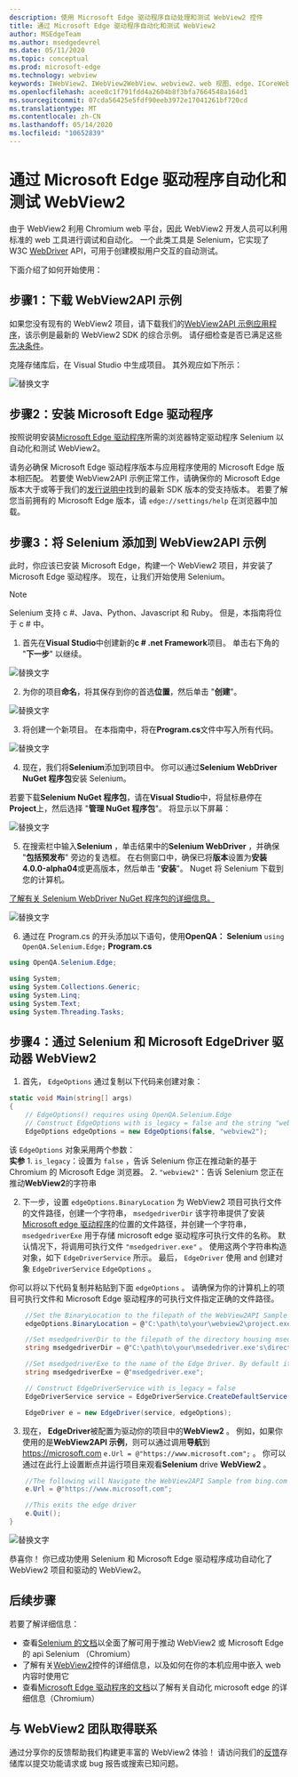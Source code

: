 ```yaml
---
description: 使用 Microsoft Edge 驱动程序自动处理和测试 WebView2 控件
title: 通过 Microsoft Edge 驱动程序自动化和测试 WebView2
author: MSEdgeTeam
ms.author: msedgedevrel
ms.date: 05/11/2020
ms.topic: conceptual
ms.prod: microsoft-edge
ms.technology: webview
keywords: IWebView2、IWebView2WebView、webview2、web 视图、edge、ICoreWebView2、ICoreWebView2Controller、Selenium、Microsoft Edge 驱动程序
ms.openlocfilehash: acee8c1f791fdd4a2604b8f3bfa7664548a164d1
ms.sourcegitcommit: 07cda56425e5fdf90eeb3972e17041261bf720cd
ms.translationtype: MT
ms.contentlocale: zh-CN
ms.lasthandoff: 05/14/2020
ms.locfileid: "10652839"
---
```

# 通过 Microsoft Edge 驱动程序自动化和测试 WebView2

由于 WebView2 利用 Chromium web 平台，因此 WebView2 开发人员可以利用标准的 web 工具进行调试和自动化。 一个此类工具是 Selenium，它实现了 W3C [WebDriver](https://www.w3.org/TR/webdriver2/) API，可用于创建模拟用户交互的自动测试。

下面介绍了如何开始使用：

## 步骤1：下载 WebView2API 示例

如果您没有现有的 WebView2 项目，请下载我们的[WebView2API 示例应用程序](https://github.com/MicrosoftEdge/WebView2Samples/tree/master/WebView2APISample#webview2-api-sample)，该示例是最新的 WebView2 SDK 的综合示例。 请仔细检查是否已满足这些[先决条件](https://github.com/MicrosoftEdge/WebView2Samples/tree/master/WebView2APISample#prerequisites)。

克隆存储库后，在 Visual Studio 中生成项目。 其外观应如下所示：

![替换文字](../media/webdriver/sample-app.png)

## 步骤2：安装 Microsoft Edge 驱动程序

按照说明安装[Microsoft Edge 驱动程序](https://docs.microsoft.com/microsoft-edge/webdriver-chromium#download-microsoft-edge-driver)所需的浏览器特定驱动程序 Selenium 以自动化和测试 WebView2。

请务必确保 Microsoft Edge 驱动程序版本与应用程序使用的 Microsoft Edge 版本相匹配。 若要使 WebView2API 示例正常工作，请确保你的 Microsoft Edge 版本大于或等于我们的[发行说明中](https://docs.microsoft.com/microsoft-edge/hosting/webview2/releasenotes)找到的最新 SDK 版本的受支持版本。 若要了解您当前拥有的 Microsoft Edge 版本，请 `edge://settings/help` 在浏览器中加载。

## 步骤3：将 Selenium 添加到 WebView2API 示例

此时，你应该已安装 Microsoft Edge，构建一个 WebView2 项目，并安装了 Microsoft Edge 驱动程序。 现在，让我们开始使用 Selenium。

> [!NOTE]
> Selenium 支持 c #、Java、Python、Javascript 和 Ruby。 但是，本指南将位于 c # 中。

1. 首先在**Visual Studio**中创建新的**c # .net Framework**项目。 单击右下角的 "**下一步**" 以继续。

![替换文字](../media/webdriver/new-project.png)

2. 为你的项目**命名**，将其保存到你的首选**位置**，然后单击 "**创建**"。

![替换文字](../media/webdriver/app-create.png)

3. 将创建一个新项目。 在本指南中，将在**Program.cs**文件中写入所有代码。

![替换文字](../media/webdriver/start-app.png)

4. 现在，我们将**Selenium**添加到项目中。 你可以通过**Selenium WebDriver NuGet 程序包**安装 Selenium。

若要下载**Selenium NuGet 程序包**，请在**Visual Studio**中，将鼠标悬停在**Project**上，然后选择 "**管理 NuGet 程序包**"。 将显示以下屏幕：

![替换文字](../media/webdriver/download-nuget.png)

5. 在搜索栏中输入**Selenium** ，单击结果中的**Selenium WebDriver** ，并确保 "**包括预发布**" 旁边的复选框。 在右侧窗口中，确保已将**版本**设置为**安装 4.0.0-alpha04**或更高版本，然后单击 "**安装**"。 Nuget 将 Selenium 下载到您的计算机。

[了解有关 Selenium WebDriver NuGet 程序包的详细信息。](https://www.nuget.org/packages/Selenium.WebDriver/4.0.0-alpha04)

![替换文字](../media/webdriver/nuget.png)

6. 通过在 Program.cs 的开头添加以下语句，使用**OpenQA： Selenium** ```using OpenQA.Selenium.Edge;``` **Program.cs**

```csharp
using OpenQA.Selenium.Edge;

using System;
using System.Collections.Generic;
using System.Linq;
using System.Text;
using System.Threading.Tasks;
```

## 步骤4：通过 Selenium 和 Microsoft EdgeDriver 驱动器 WebView2

1. 首先， `EdgeOptions` 通过复制以下代码来创建对象：

```csharp
static void Main(string[] args)
{
    // EdgeOptions() requires using OpenQA.Selenium.Edge
    // Construct EdgeOptions with is_legacy = false and the string "webview2"
    EdgeOptions edgeOptions = new EdgeOptions(false, "webview2");
```

该 `EdgeOptions` 对象采用两个参数：
\
    **实参**
    1. `is_legacy`：设置为 `false` ，告诉 Selenium 你正在推动新的基于 Chromium 的 Microsoft Edge 浏览器。
    2. `"webview2"`：告诉 Selenium 您正在推动**WebView2**的字符串

2. 下一步，设置 `edgeOptions.BinaryLocation` 为 WebView2 项目可执行文件的文件路径，创建一个字符串， `msedgedriverDir` 该字符串提供了安装[Microsoft edge 驱动程序](https://developer.microsoft.com/microsoft-edge/tools/webdriver/#downloads)的位置的文件路径，并创建一个字符串， `msedgedriverExe` 用于存储 microsoft edge 驱动程序可执行文件的名称。 默认情况下，将调用可执行文件 `"msedgedriver.exe"` 。 使用这两个字符串构造对象，如下 `EdgeDriverService` 所示。 最后， `EdgeDriver` 使用 and 创建对象 `EdgeDriverService` `EdgeOptions` 。

你可以将以下代码复制并粘贴到下面 `edgeOptions` 。 请确保为你的计算机上的项目可执行文件和 Microsoft Edge 驱动程序的可执行文件指定正确的文件路径。

```csharp
    //Set the BinaryLocation to the filepath of the WebView2API Sample's executable
    edgeOptions.BinaryLocation = @"C:\path\to\your\webview2\project.exe";

    //Set msedgedriverDir to the filepath of the directory housing msedgedriver.exe
    string msedgedriverDir = @"C:\path\to\your\msededriver.exe's\directory";

    //Set msedgedriverExe to the name of the Edge Driver. By default it is:
    string msedgedriverExe = @"msedgedriver.exe";

    // Construct EdgeDriverService with is_legacy = false  
    EdgeDriverService service = EdgeDriverService.CreateDefaultService(msedgedriverDir, msedgedriverExe, false);

    EdgeDriver e = new EdgeDriver(service, edgeOptions);
```

3. 现在， **EdgeDriver**被配置为驱动你的项目中的**WebView2** 。 例如，如果你使用的是**WebView2API 示例**，则可以通过调用**导航**到 <https://microsoft.com> ```e.Url = @"https://www.microsoft.com";``` 。 你可以通过在此行上设置断点并运行项目来观看**Selenium** drive **WebView2** 。

```csharp
    //The following will Navigate the WebView2API Sample from bing.com to microsoft.com
    e.Url = @"https://www.microsoft.com";

    //This exits the edge driver
    e.Quit();
}
```

![替换文字](../media/webdriver/microsoft.png)

恭喜你！ 你已成功使用 Selenium 和 Microsoft Edge 驱动程序成功自动化了 WebView2 项目和驱动的 WebView2。

## 后续步骤

若要了解详细信息：

- 查看[Selenium 的文档](https://www.selenium.dev/documentation/en/webdriver/)以全面了解可用于推动 WebView2 或 Microsoft Edge 的 api Selenium （Chromium）
- 了解有关[WebView2](https://docs.microsoft.com/microsoft-edge/hosting/webview2)控件的详细信息，以及如何在你的本机应用中嵌入 web 内容时使用它
- 查看[Microsoft Edge 驱动程序的文档](https://docs.microsoft.com/microsoft-edge/webdriver-chromium)以了解有关自动化 microsoft edge 的详细信息（Chromium）

## 与 WebView2 团队取得联系  

通过分享你的反馈帮助我们构建更丰富的 WebView2 体验！ 请访问我们的[反馈](https://github.com/MicrosoftEdge/WebViewFeedback)存储库以提交功能请求或 bug 报告或搜索已知问题。
